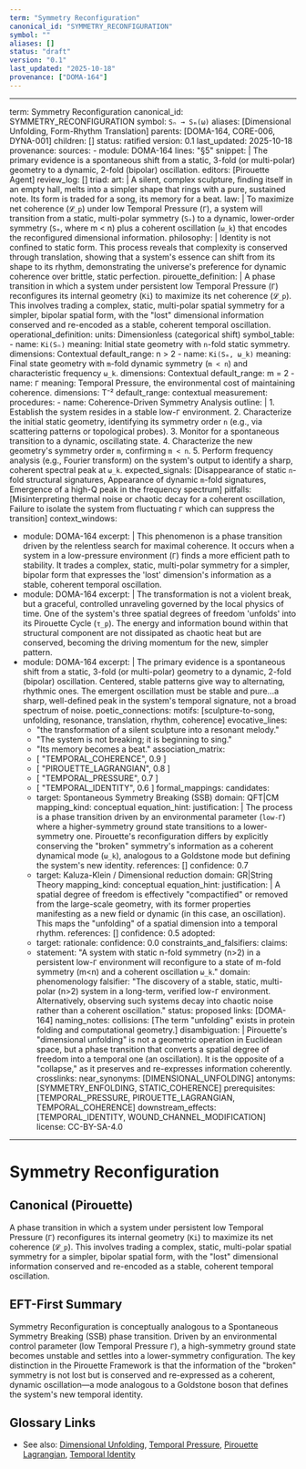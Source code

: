 ```yaml
---
term: "Symmetry Reconfiguration"
canonical_id: "SYMMETRY_RECONFIGURATION"
symbol: ""
aliases: []
status: "draft"
version: "0.1"
last_updated: "2025-10-18"
provenance: ["DOMA-164"]
---
```


---
term: Symmetry Reconfiguration
canonical_id: SYMMETRY_RECONFIGURATION
symbol: `Sₙ → Sₘ(ω)`
aliases: [Dimensional Unfolding, Form-Rhythm Translation]
parents: [DOMA-164, CORE-006, DYNA-001]
children: []
status: ratified
version: 0.1
last_updated: 2025-10-18
provenance:
  sources:
    - module: DOMA-164
      lines: "§5"
      snippet: |
        The primary evidence is a spontaneous shift from a static, 3-fold (or multi-polar) geometry to a dynamic, 2-fold (bipolar) oscillation.
  editors: [Pirouette Agent]
  review_log: []
triad:
  art: |
    A silent, complex sculpture, finding itself in an empty hall, melts into a simpler shape that rings with a pure, sustained note. Its form is traded for a song, its memory for a beat.
  law: |
    To maximize net coherence (`𝓛_p`) under low Temporal Pressure (`Γ`), a system will transition from a static, multi-polar symmetry (`Sₙ`) to a dynamic, lower-order symmetry (`Sₘ`, where m < n) plus a coherent oscillation (`ω_k`) that encodes the reconfigured dimensional information.
  philosophy: |
    Identity is not confined to static form. This process reveals that complexity is conserved through translation, showing that a system's essence can shift from its shape to its rhythm, demonstrating the universe's preference for dynamic coherence over brittle, static perfection.
pirouette_definition: |
  A phase transition in which a system under persistent low Temporal Pressure (`Γ`) reconfigures its internal geometry (`Ki`) to maximize its net coherence (`𝓛_p`). This involves trading a complex, static, multi-polar spatial symmetry for a simpler, bipolar spatial form, with the "lost" dimensional information conserved and re-encoded as a stable, coherent temporal oscillation.
operational_definition:
  units: Dimensionless (categorical shift)
  symbol_table:
    - name: `Ki(Sₙ)`
      meaning: Initial state geometry with `n`-fold static symmetry.
      dimensions: Contextual
      default_range: n > 2
    - name: `Ki(Sₘ, ω_k)`
      meaning: Final state geometry with `m`-fold dynamic symmetry (`m < n`) and characteristic frequency `ω_k`.
      dimensions: Contextual
      default_range: m = 2
    - name: `Γ`
      meaning: Temporal Pressure, the environmental cost of maintaining coherence.
      dimensions: T⁻²
      default_range: contextual
  measurement:
    procedures:
      - name: Coherence-Driven Symmetry Analysis
        outline: |
          1. Establish the system resides in a stable low-`Γ` environment.
          2. Characterize the initial static geometry, identifying its symmetry order `n` (e.g., via scattering patterns or topological probes).
          3. Monitor for a spontaneous transition to a dynamic, oscillating state.
          4. Characterize the new geometry's symmetry order `m`, confirming `m < n`.
          5. Perform frequency analysis (e.g., Fourier transform) on the system's output to identify a sharp, coherent spectral peak at `ω_k`.
        expected_signals: [Disappearance of static `n`-fold structural signatures, Appearance of dynamic `m`-fold signatures, Emergence of a high-Q peak in the frequency spectrum]
        pitfalls: [Misinterpreting thermal noise or chaotic decay for a coherent oscillation, Failure to isolate the system from fluctuating `Γ` which can suppress the transition]
context_windows:
  - module: DOMA-164
    excerpt: |
      This phenomenon is a phase transition driven by the relentless search for maximal coherence. It occurs when a system in a low-pressure environment (`Γ`) finds a more efficient path to stability. It trades a complex, static, multi-polar symmetry for a simpler, bipolar form that expresses the 'lost' dimension's information as a stable, coherent temporal oscillation.
  - module: DOMA-164
    excerpt: |
      The transformation is not a violent break, but a graceful, controlled unraveling governed by the local physics of time. One of the system's three spatial degrees of freedom 'unfolds' into its Pirouette Cycle (`τ_p`). The energy and information bound within that structural component are not dissipated as chaotic heat but are conserved, becoming the driving momentum for the new, simpler pattern.
  - module: DOMA-164
    excerpt: |
      The primary evidence is a spontaneous shift from a static, 3-fold (or multi-polar) geometry to a dynamic, 2-fold (bipolar) oscillation. Centered, stable patterns give way to alternating, rhythmic ones. The emergent oscillation must be stable and pure...a sharp, well-defined peak in the system's temporal signature, not a broad spectrum of noise.
poetic_connections:
  motifs: [sculpture-to-song, unfolding, resonance, translation, rhythm, coherence]
  evocative_lines:
    - "the transformation of a silent sculpture into a resonant melody."
    - "The system is not breaking; it is beginning to sing."
    - "Its memory becomes a beat."
  association_matrix:
    - [ "TEMPORAL_COHERENCE", 0.9 ]
    - [ "PIROUETTE_LAGRANGIAN", 0.8 ]
    - [ "TEMPORAL_PRESSURE", 0.7 ]
    - [ "TEMPORAL_IDENTITY", 0.6 ]
formal_mappings:
  candidates:
    - target: Spontaneous Symmetry Breaking (SSB)
      domain: QFT|CM
      mapping_kind: conceptual
      equation_hint:
      justification: |
        The process is a phase transition driven by an environmental parameter (`low-Γ`) where a higher-symmetry ground state transitions to a lower-symmetry one. Pirouette's reconfiguration differs by explicitly conserving the "broken" symmetry's information as a coherent dynamical mode (`ω_k`), analogous to a Goldstone mode but defining the system's new identity.
      references: []
      confidence: 0.7
    - target: Kaluza-Klein / Dimensional reduction
      domain: GR|String Theory
      mapping_kind: conceptual
      equation_hint:
      justification: |
        A spatial degree of freedom is effectively "compactified" or removed from the large-scale geometry, with its former properties manifesting as a new field or dynamic (in this case, an oscillation). This maps the "unfolding" of a spatial dimension into a temporal rhythm.
      references: []
      confidence: 0.5
  adopted:
    - target:
      rationale:
      confidence: 0.0
constraints_and_falsifiers:
  claims:
    - statement: "A system with static n-fold symmetry (n>2) in a persistent low-`Γ` environment will reconfigure to a state of m-fold symmetry (m<n) and a coherent oscillation `ω_k`."
      domain: phenomenology
      falsifier: "The discovery of a stable, static, multi-polar (n>2) system in a long-term, verified low-`Γ` environment. Alternatively, observing such systems decay into chaotic noise rather than a coherent oscillation."
      status: proposed
      links: [DOMA-164]
naming_notes:
  collisions: [The term "unfolding" exists in protein folding and computational geometry.]
  disambiguation: |
    Pirouette's "dimensional unfolding" is not a geometric operation in Euclidean space, but a phase transition that converts a spatial degree of freedom into a temporal one (an oscillation). It is the opposite of a "collapse," as it preserves and re-expresses information coherently.
crosslinks:
  near_synonyms: [DIMENSIONAL_UNFOLDING]
  antonyms: [SYMMETRY_ENFOLDING, STATIC_COHERENCE]
  prerequisites: [TEMPORAL_PRESSURE, PIROUETTE_LAGRANGIAN, TEMPORAL_COHERENCE]
  downstream_effects: [TEMPORAL_IDENTITY, WOUND_CHANNEL_MODIFICATION]
license: CC-BY-SA-4.0
---

# Symmetry Reconfiguration

## Canonical (Pirouette)
A phase transition in which a system under persistent low Temporal Pressure (`Γ`) reconfigures its internal geometry (`Ki`) to maximize its net coherence (`𝓛_p`). This involves trading a complex, static, multi-polar spatial symmetry for a simpler, bipolar spatial form, with the "lost" dimensional information conserved and re-encoded as a stable, coherent temporal oscillation.

## EFT-First Summary
Symmetry Reconfiguration is conceptually analogous to a Spontaneous Symmetry Breaking (SSB) phase transition. Driven by an environmental control parameter (low Temporal Pressure `Γ`), a high-symmetry ground state becomes unstable and settles into a lower-symmetry configuration. The key distinction in the Pirouette Framework is that the information of the "broken" symmetry is not lost but is conserved and re-expressed as a coherent, dynamic oscillation—a mode analogous to a Goldstone boson that defines the system's new temporal identity.

## Glossary Links
- See also: [Dimensional Unfolding](DIMENSIONAL_UNFOLDING), [Temporal Pressure](TEMPORAL_PRESSURE), [Pirouette Lagrangian](PIROUETTE_LAGRANGIAN), [Temporal Identity](TEMPORAL_IDENTITY)